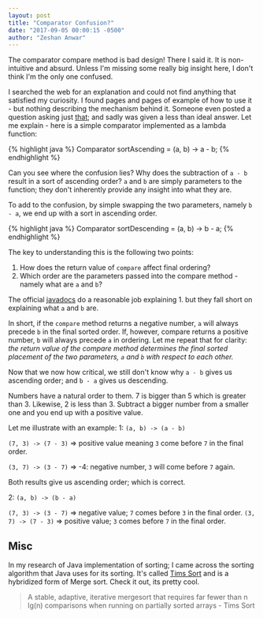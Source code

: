 ```yaml
---
layout: post
title: "Comparator Confusion?"
date: "2017-09-05 00:00:15 -0500"
author: "Zeshan Anwar"
---
```


The comparator compare method is bad design! There I said it. It is non-intuitive and absurd. Unless I'm missing some really big insight here, I don't think I'm the only one confused.

I searched the web for an explanation and could not find anything that satisfied my curiosity. I found pages and pages of example of how to use it - but nothing describing the mechanism behind it. Someone even posted a question asking just [that][1]; and sadly was given a less than ideal answer.  Let me explain - here is a simple comparator implemented as a lambda function:

{% highlight java %}
  Comparator<Integer> sortAscending = (a, b) -> a - b;
{% endhighlight %}

Can you see where the confusion lies? Why does the subtraction of `a - b` result in a sort of ascending order? `a` and `b` are simply parameters to the function; they don't inherently provide any insight into what they are.

To  add to the confusion, by simple swapping the two parameters, namely `b - a`, we end up with a sort in ascending order.

{% highlight java %}
  Comparator<Integer> sortDescending = (a, b) -> b - a;
{% endhighlight %}

The key to understanding this is the following two points:
 1. How does the return value of `compare` affect final ordering?
 2. Which order are the parameters passed into the compare method - namely what are `a` and `b`?

The official [javadocs][2] do a reasonable job explaining 1. but they fall short on explaining what `a` and `b` are.

In short, if the `compare` method returns a negative number, `a` will always precede `b` in the final sorted order. If, however, compare returns a positive number, `b` will always precede `a` in ordering. Let me repeat that for clarity: *the return value of the compare method determines the final sorted placement of the two parameters, `a` and `b` with respect to each other.*

Now that we now how critical, we still don't know why `a - b` gives us ascending order; and `b - a` gives us descending.

Numbers have a natural order to them. 7 is bigger than 5 which is greater than 3. Likewise, 2 is less than 3. Subtract a bigger number from a smaller one and you end up with a positive value.

Let me illustrate with an example:
1: `(a, b) -> (a - b)`

   `(7, 3) -> (7 - 3)` => positive value meaning `3` come before `7` in the final order.

   `(3, 7) -> (3 - 7)` => -4: negative number, `3` will come before `7` again.

Both results give us ascending order; which is correct.

2: `(a, b) -> (b - a)`

   `(7, 3) -> (3 - 7)` => negative value; `7` comes before `3` in the final order.
   `(3, 7) -> (7 - 3)` => positive value; `3` comes before `7` in the final order.



## Misc

In my research of Java implementation of sorting; I came across the sorting algorithm that Java uses for its sorting. It's called [Tims Sort][3] and is a hybridized form of Merge sort. Check it out, its pretty cool.

> A stable, adaptive, iterative mergesort that requires far fewer than n lg(n) comparisons when running on partially sorted arrays - Tims Sort


[1]:https://stackoverflow.com/questions/26107921/what-determines-ascending-or-descending-order-in-comparator-comparable-collect
[2]:http://docs.oracle.com/javase/7/docs/api/java/util/Comparator.html
[3]:http://svn.python.org/projects/python/trunk/Objects/listsort.txt
